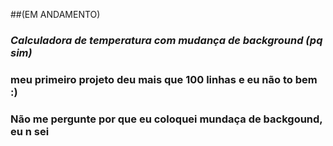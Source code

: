 ##(EM ANDAMENTO)
### *Calculadora de temperatura com mudança de background (pq sim)*
### meu primeiro projeto deu mais que 100 linhas e eu **não to bem** :) 
### Não me pergunte por que eu coloquei mundaça de backgound, eu n sei
